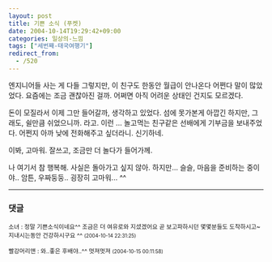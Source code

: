 ```yaml
---
layout: post
title: 기쁜 소식 (푸켓)
date: 2004-10-14T19:29:42+09:00
categories: 일상의-느낌
tags: ["세번째-태국여행기"]
redirect_from:
  - /520
---
```


엔지니어들 사는 게 다들 그렇지만, 이 친구도 한동안 월급이 안나온다 어쩐다 말이 많았었다. 요즘에는 조금 괜찮아진 걸까. 어쩌면 아직 어려운 상태인 건지도 모르겠다.

돈이 모질라서 이제 그만 들어갈까, 생각하고 있었다. 섬에 못가본게 아깝긴 하지만, 그래도, 쉴만큼 쉬었으니까. 라고. 이런 ... 놀고먹는 친구같은 선배에게 기부금을 보내주었다. 어쩐지 아까 낮에 전화해주고 싶더라니. 신기하네.

이봐, 고마워. 잘쓰고, 조금만 더 놀다가 들어가께.

나 여기서 참 행복해. 사실은 돌아가고 싶지 않아. 하지만... 슬슬, 마음을 준비하는 중이야.. 암튼, 우짜둥둥.. 굉장히 고마워... ^^

* * *

### 댓글



<!--- cmt:876 --->
<!--- mail: --->
<!--- parent:0 --->

<small class=comment>소녀 : 정말 기쁜소식이네요^^ 조금은 더 여유로와 지셨겠어요 곧 보고파하시던 몇몇분들도 도착하시고~ 지내시는동안 건강하시구요 ^^ <small>(2004-10-14 22:31:25)</small></small>


<!--- cmt:877 --->
<!--- mail: --->
<!--- parent:0 --->

<small class=comment>빨강머리앤 : 와..좋은 후배야..^^ 멋져멋져 <small>(2004-10-15 00:11:58)</small></small>


